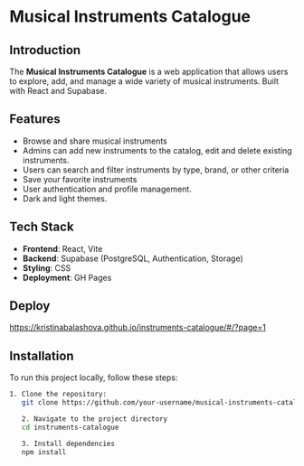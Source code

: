 # Musical Instruments Catalogue

## Introduction

The **Musical Instruments Catalogue** is a web application that allows users to explore, add, and manage a wide variety of musical instruments. Built with React and Supabase.

## Features

- Browse and share musical instruments
- Admins can add new instruments to the catalog, edit and delete existing instruments.
- Users can search and filter instruments by type, brand, or other criteria
- Save your favorite instruments
- User authentication and profile management.
- Dark and light themes.

## Tech Stack

- **Frontend**: React, Vite
- **Backend**: Supabase (PostgreSQL, Authentication, Storage)
- **Styling**: CSS
- **Deployment**: GH Pages

## Deploy

https://kristinabalashova.github.io/instruments-catalogue/#/?page=1

## Installation

To run this project locally, follow these steps:

```bash
1. Clone the repository:
   git clone https://github.com/your-username/musical-instruments-catalogue.git

   2. Navigate to the project directory
   cd instruments-catalogue

   3. Install dependencies
   npm install

```
